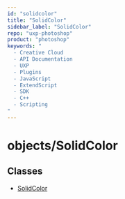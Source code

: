 ```yaml
---
id: "solidcolor"
title: "SolidColor"
sidebar_label: "SolidColor"
repo: "uxp-photoshop"
product: "photoshop"
keywords: "
  - Creative Cloud
  - API Documentation
  - UXP
  - Plugins
  - JavaScript
  - ExtendScript
  - SDK
  - C++
  - Scripting
"
---
```


# objects/SolidColor

## Classes

- [SolidColor](/ps_reference/classes/solidcolor/)
